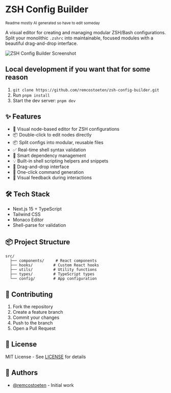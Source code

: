 # ZSH Config Builder
<small>Readme mostly AI generated so have to edit someday</small>

A visual editor for creating and managing modular ZSH/Bash configurations. Split your monolithic `.zshrc` into maintainable, focused modules with a beautiful drag-and-drop interface.

![ZSH Config Builder Screenshot](https://source.unsplash.com/random/1200x630/?code)

## Local development if you want that for some reason

1. `git clone https://github.com/remcostoeten/zsh-config-builder.git`
2. Run `pnpm install`
3. Start the dev server: `pnpm dev`

## ✨ Features

- 🎨 Visual node-based editor for ZSH configurations
- 📦 Double-click to edit nodes directly
- 📦 Split configs into modular, reusable files
- ✅ Real-time shell syntax validation
- 🔌 Smart dependency management
- 💡 Built-in shell scripting helpers and snippets
- 🎯 Drag-and-drop interface
- 🚀 One-click command generation
- 🎨 Visual feedback during interactions

## 🛠️ Tech Stack

- Next.js 15 + TypeScript
- Tailwind CSS
- Monaco Editor
- Shell-parse for validation

## 📦 Project Structure

```
src/
  ├── components/     # React components
  ├── hooks/         # Custom React hooks
  ├── utils/         # Utility functions
  ├── types/         # TypeScript types
  └── config/        # App configuration
```

## 🤝 Contributing

1. Fork the repository
2. Create a feature branch
3. Commit your changes
4. Push to the branch
5. Open a Pull Request

## 📜 License

MIT License - See [LICENSE](LICENSE) for details

## 👥 Authors

- [@remcostoeten](https://github.com/remcostoeten) - Initial work